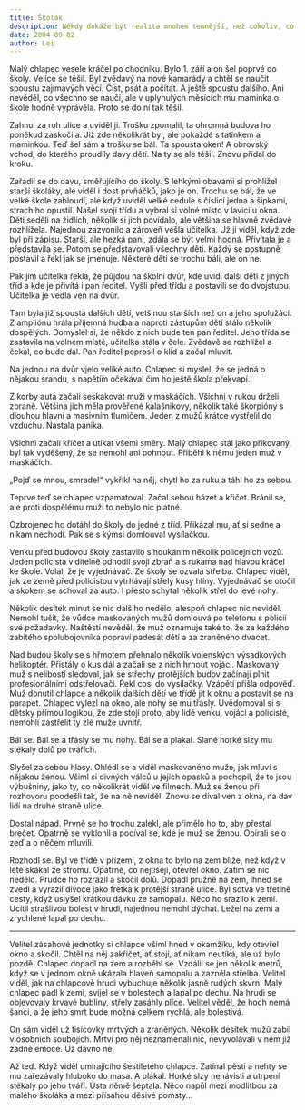 ```yaml
---
title: Školák
description: Někdy dokáže být realita mnohem temnější, než cokoliv, co si já dokáži vymyslet. Pravda, reálií jsem se držel jen trochu. Ale na tom myslím vůbec nezáleží...
date: 2004-09-02
author: Lei
---
```


Malý chlapec vesele kráčel po chodníku. Bylo 1. září a on šel poprvé do školy. Velice se těšil. Byl zvědavý na nové kamarády a chtěl se naučit spoustu zajímavých věcí. Číst, psát a počítat. A ještě spoustu dalšího. Ani nevěděl, co všechno se naučí, ale v uplynulých měsících mu maminka o škole hodně vyprávěla. Proto se do ní tak těšil.

Zahnul za roh ulice a uviděl ji. Trošku zpomalil, ta ohromná budova ho poněkud zaskočila. Již zde několikrát byl, ale pokaždé s tatínkem a maminkou. Teď šel sám a trošku se bál. Ta spousta oken! A obrovský vchod, do kterého proudily davy dětí. Na ty se ale těšil. Znovu přidal do kroku.

Zařadil se do davu, směřujícího do školy. S lehkými obavami si prohlížel starší školáky, ale viděl i dost prvňáčků, jako je on. Trochu se bál, že ve velké škole zabloudí, ale když uviděl velké cedule s číslicí jedna a šipkami, strach ho opustil. Našel svoji třídu a vybral si volné místo v lavici u okna. Děti seděli na židlích, několik si jich povídalo, ale většina se hlavně zvědavě rozhlížela. Najednou zazvonilo a zároveň vešla učitelka. Už ji viděl, když zde byl při zápisu. Starší, ale hezká paní, zdála se být velmi hodná. Přivítala je a představila se. Potom se představovali všechny děti. Každý se postupně postavil a řekl jak se jmenuje. Některé děti se trochu báli, ale on ne.

Pak jim učitelka řekla, že půjdou na školní dvůr, kde uvidí další děti z jiných tříd a kde je přivítá i pan ředitel. Vyšli před třídu a postavili se do dvojstupu. Učitelka je vedla ven na dvůr.

Tam byla již spousta dalších dětí, vetšinou starších než on a jeho spolužáci. Z ampliónu hrála příjemná hudba a naproti zástupům dětí stálo několik dospělých. Domyslel si, že někdo z nich bude ten pan ředitel. Jeho třída se zastavila na volném místě, učitelka stála v čele. Zvědavě se rozhlížel a čekal, co bude dál. Pan ředitel poprosil o klid a začal mluvit.

Na jednou na dvůr vjelo veliké auto. Chlapec si myslel, že se jedná o nějakou srandu, s napětím očekával čím ho ještě škola překvapí.

Z korby auta začali seskakovat muži v maskáčích. Všichni v rukou drželi zbraně. Většina jich měla prověřené kalašnikovy, několik také škorpióny s dlouhou hlavní a masivním tlumičem. Jeden z mužů krátce vystřelil do vzduchu. Nastala panika.

Všichni začali křičet a utíkat všemi směry. Malý chlapec stál jako přikovaný, byl tak vyděšený, že se nemohl ani pohnout. Přiběhl k němu jeden muž v maskáčích.

„Pojď se mnou, smrade!“ vykřikl na něj, chytl ho za ruku a táhl ho za sebou.

Teprve teď se chlapec vzpamatoval. Začal sebou házet a křičet. Bránil se, ale proti dospělému muži to nebylo nic platné.

Ozbrojenec ho dotáhl do školy do jedné z tříd. Přikázal mu, ať si sedne a nikam nechodí. Pak se s kýmsi domlouval vysílačkou.

Venku před budovou školy zastavilo s houkáním několik policejních vozů. Jeden policista viditelně odhodil svoji zbraň a s rukama nad hlavou kráčel ke škole. Volal, že je vyjednávač. Ze školy se ozvala střelba. Chlapec viděl, jak ze země před policistou vytrhávají střely kusy hlíny. Vyjednávač se otočil a skokem se schoval za auto. I přesto schytal několik střel do levé nohy.

Několik desítek minut se nic dalšího nedělo, alespoň chlapec nic neviděl. Nemohl tušit, že vůdce maskovaných mužů domlouvá po telefonu s policií své požadavky. Naštěstí nevěděl, že muž oznamuje také to, že za každého zabitého spolubojovníka popraví padesát dětí a za zraněného dvacet.

Nad budou školy se s hřmotem přehnalo několik vojenských výsadkových helikoptér. Přistály o kus dál a začali se z nich hrnout vojáci. Maskovaný muž s nelibostí sledoval, jak se střechy protějších budov začínají plnit profesionálními odstřelovači. Řekl cosi do vysílačky. Vzápětí přišla odpověď. Muž donutil chlapce a několik dalších dětí ve třídě jít k oknu a postavit se na parapet. Chlapec vylezl na okno, ale nohy se mu třásly. Uvědomoval si s dětsky přímou logikou, že zde stojí proto, aby lidé venku, vojáci a policisté, nemohli zastřelit ty zlé muže uvnitř.

Bál se. Bál se a třásly se mu nohy. Bál se a plakal. Slané horké slzy mu stékaly dolů po tvářích.

Slyšel za sebou hlasy. Ohlédl se a viděl maskovaného muže, jak mluví s nějakou ženou. Všiml si divných válců u jejich opasků a pochopil, že to jsou výbušniny, jako ty, co několikrát viděl ve filmech. Muž se ženou při rozhovoru poodešli tak, že na ně neviděl. Znovu se díval ven z okna, na dav lidí na druhé straně ulice.

Dostal nápad. Prvně se ho trochu zalekl, ale přimělo ho to, aby přestal brečet. Opatrně se vyklonil a podíval se, kde je muž se ženou. Opírali se o zeď a o něčem mluvili.

Rozhodl se. Byl ve třídě v přízemí, z okna to bylo na zem blíže, než když v létě skákal ze stromu. Opatrně, co nejtišeji, otevřel okno. Zatím se nic nedělo. Prudce ho rozrazil a skočil dolů. Dopadl pružně na zem, ihned se zvedl a vyrazil divoce jako fretka k protější straně ulice. Byl sotva ve třetině cesty, když uslyšel krátkou dávku ze samopalu. Něco ho srazilo k zemi. Ucítil strašlivou bolest v hrudi, najednou nemohl dýchat. Ležel na zemi a zrychleně lapal po dechu.

<hr data-content="* * *">

Velitel zásahové jednotky si chlapce všiml hned v okamžiku, kdy otevřel okno a skočil. Chtěl na něj zakřičet, ať stojí, ať nikam neutíká, ale už bylo pozdě. Chlapec dopadl na zem a rozběhl se. Vzdálil se jen několik metrů, když se v jednom okně ukázala hlaveň samopalu a zazněla střelba. Velitel viděl, jak na chlapcově hrudi vybuchuje několik jasně rudých skvrn. Malý chlapec padl k zemi, svíjel se v bolestech a lapal po dechu. Na hrudi se objevovaly krvavé bubliny, střely zasáhly plíce. Velitel věděl, že hoch nemá šanci, a že jeho smrt bude možná celkem rychlá, ale bolestivá.

On sám viděl už tisícovky mrtvých a zraněných. Několik desítek mužů zabil v osobních soubojích. Mrtví pro něj neznamenali nic, nevyvolávali v něm již žádné emoce. Už dávno ne.

Až teď. Když viděl umírajícího šestiletého chlapce. Zatínal pěsti a nehty se mu zařezávaly hluboko do masa. A plakal. Horké slzy nenávisti a utrpení stékaly po jeho tváři. Ústa němě šeptala. Něco napůl mezi modlitbou za malého školáka a mezi přísahou děsivé pomsty...
